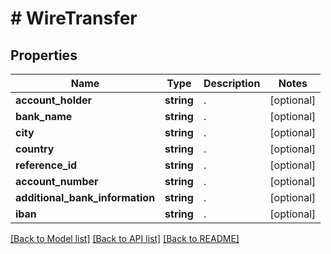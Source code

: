 # # WireTransfer

## Properties

Name | Type | Description | Notes
------------ | ------------- | ------------- | -------------
**account_holder** | **string** | . | [optional]
**bank_name** | **string** | . | [optional]
**city** | **string** | . | [optional]
**country** | **string** | . | [optional]
**reference_id** | **string** | . | [optional]
**account_number** | **string** | . | [optional]
**additional_bank_information** | **string** | . | [optional]
**iban** | **string** | . | [optional]

[[Back to Model list]](../../README.md#models) [[Back to API list]](../../README.md#endpoints) [[Back to README]](../../README.md)
